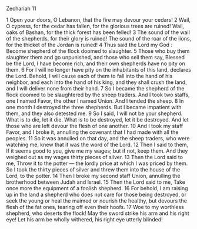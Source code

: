 Zechariah 11

1	Open your doors, O Lebanon, that the fire may devour your cedars!
2	Wail, O cypress, for the cedar has fallen, for the glorious trees are ruined! Wail, oaks of Bashan, for the thick forest has been felled!
3	The sound of the wail of the shepherds, for their glory is ruined! The sound of the roar of the lions, for the thicket of the Jordan is ruined!
4	Thus said the Lord my God : Become shepherd of the flock doomed to slaughter.
5	Those who buy them slaughter them and go unpunished, and those who sell them say, Blessed be the Lord, I have become rich, and their own shepherds have no pity on them.
6	For I will no longer have pity on the inhabitants of this land, declares the Lord. Behold, I will cause each of them to fall into the hand of his neighbor, and each into the hand of his king, and they shall crush the land, and I will deliver none from their hand.
7	So I became the shepherd of the flock doomed to be slaughtered by the sheep traders. And I took two staffs, one I named Favor, the other I named Union. And I tended the sheep.
8	In one month I destroyed the three shepherds. But I became impatient with them, and they also detested me.
9	So I said, I will not be your shepherd. What is to die, let it die. What is to be destroyed, let it be destroyed. And let those who are left devour the flesh of one another.
10	And I took my staff Favor, and I broke it, annulling the covenant that I had made with all the peoples.
11	So it was annulled on that day, and the sheep traders, who were watching me, knew that it was the word of the Lord.
12	Then I said to them, If it seems good to you, give me my wages; but if not, keep them. And they weighed out as my wages thirty pieces of silver.
13	Then the Lord said to me, Throw it to the potter — the lordly price at which I was priced by them. So I took the thirty pieces of silver and threw them into the house of the Lord, to the potter.
14	Then I broke my second staff Union, annulling the brotherhood between Judah and Israel.
15	Then the Lord said to me, Take once more the equipment of a foolish shepherd.
16	For behold, I am raising up in the land a shepherd who does not care for those being destroyed, or seek the young or heal the maimed or nourish the healthy, but devours the flesh of the fat ones, tearing off even their hoofs.
17	Woe to my worthless shepherd, who deserts the flock! May the sword strike his arm and his right eye! Let his arm be wholly withered, his right eye utterly blinded!

